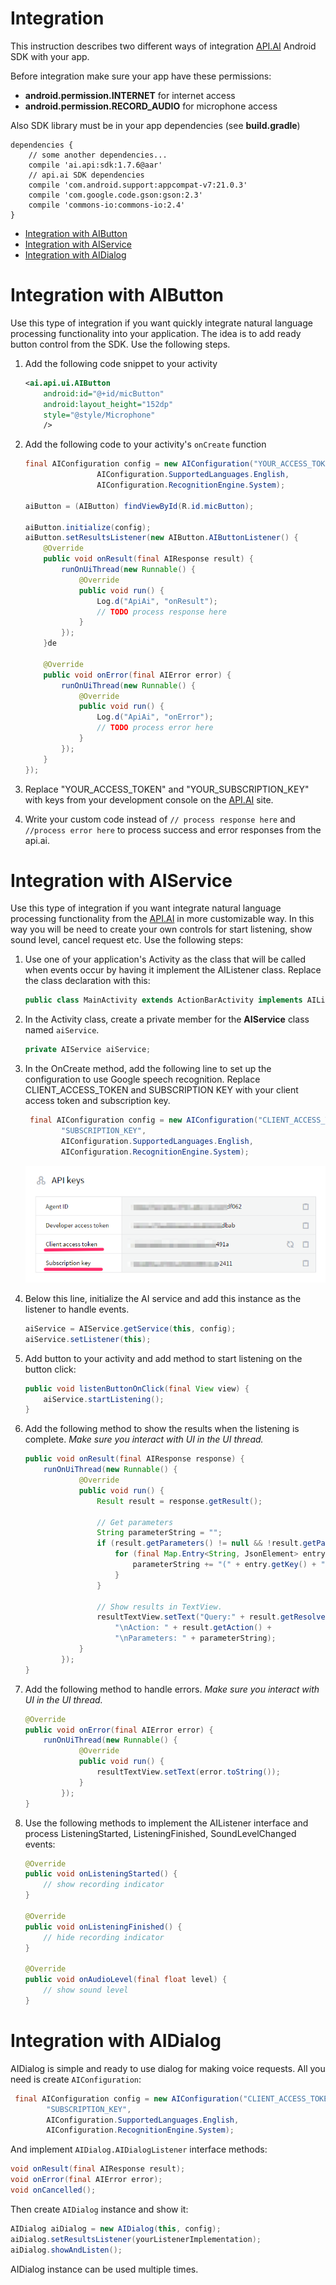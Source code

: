 Integration 
==================

This instruction describes two different ways of integration [API.AI](http://www.api.ai) Android SDK with your app.

Before integration make sure your app have these permissions:

* **android.permission.INTERNET** for internet access
* **android.permission.RECORD_AUDIO** for microphone access

Also SDK library must be in your app dependencies (see **build.gradle**)
```
dependencies {
    // some another dependencies...
    compile 'ai.api:sdk:1.7.6@aar'
    // api.ai SDK dependencies
    compile 'com.android.support:appcompat-v7:21.0.3'
    compile 'com.google.code.gson:gson:2.3'
    compile 'commons-io:commons-io:2.4'
}
```

* [Integration with AIButton](#integration-with-aibutton)
* [Integration with AIService](#integration-with-aiservice)
* [Integration with AIDialog](#integration-with-aidialog)

# Integration with AIButton

Use this type of integration if you want quickly integrate natural language processing functionality into your application. The idea is to add ready button control from the SDK. Use the following steps.

1. Add the following code snippet to your activity
    
    ```xml
    <ai.api.ui.AIButton
        android:id="@+id/micButton"
        android:layout_height="152dp"
        style="@style/Microphone"
        />
    ```

2. Add the following code to your activity's `onCreate` function

    ```java
    final AIConfiguration config = new AIConfiguration("YOUR_ACCESS_TOKEN", "YOUR_SUBSCRIPTION_KEY", 
                    AIConfiguration.SupportedLanguages.English,
                    AIConfiguration.RecognitionEngine.System);

    aiButton = (AIButton) findViewById(R.id.micButton);

    aiButton.initialize(config);
    aiButton.setResultsListener(new AIButton.AIButtonListener() {
        @Override
        public void onResult(final AIResponse result) {
            runOnUiThread(new Runnable() {
                @Override
                public void run() {
                    Log.d("ApiAi", "onResult");
                    // TODO process response here
                }
            });
        }de

        @Override
        public void onError(final AIError error) {
            runOnUiThread(new Runnable() {
                @Override
                public void run() {
                    Log.d("ApiAi", "onError");
                    // TODO process error here
                }
            });
        }
    });
    ```

3. Replace "YOUR_ACCESS_TOKEN" and "YOUR_SUBSCRIPTION_KEY" with keys from your development console on the [API.AI](http://www.api.ai) site.
4. Write your custom code instead of `// process response here` and `//process error here` to process success and error responses from the api.ai.

# Integration with AIService

Use this type of integration if you want integrate natural language processing functionality from the [API.AI](http://www.api.ai) in more customizable way. In this way you will be need to create your own controls for start listening, show sound level, cancel request etc. 
Use the following steps:

1. Use one of your application's Activity as the class that will be called when events occur by having it implement the AIListener class. Replace the class declaration with this:
    
    ```java
    public class MainActivity extends ActionBarActivity implements AIListener {
    ```

2. In the Activity class, create a private member for the **AIService** class named `aiService`.
    
    ```java
    private AIService aiService;
    ```
    
3. In the OnCreate method, add the following line to set up the configuration to use Google speech recognition. Replace CLIENT_ACCESS_TOKEN and SUBSCRIPTION KEY with your client access token and subscription key.
    
    ```java
     final AIConfiguration config = new AIConfiguration("CLIENT_ACCESS_TOKEN",
            "SUBSCRIPTION_KEY", 
            AIConfiguration.SupportedLanguages.English,
            AIConfiguration.RecognitionEngine.System);
    ```
    
    ![Api keys](images/apiKeys.png)
    
4. Below this line, initialize the AI service and add this instance as the listener to handle events.
    
    ```java
    aiService = AIService.getService(this, config);
    aiService.setListener(this);
    ```
    
5. Add button to your activity and add method to start listening on the button click:
    ```java
    public void listenButtonOnClick(final View view) {
        aiService.startListening();
    }
    ```
    
6. Add the following method to show the results when the listening is complete. *Make sure you interact with UI in the UI thread.*
    
    ```java
    public void onResult(final AIResponse response) {
        runOnUiThread(new Runnable() {
                @Override
                public void run() {
                    Result result = response.getResult();

                    // Get parameters
                    String parameterString = "";
                    if (result.getParameters() != null && !result.getParameters().isEmpty()) {
                        for (final Map.Entry<String, JsonElement> entry : result.getParameters().entrySet()) {
                            parameterString += "(" + entry.getKey() + ", " + entry.getValue() + ") ";
                        }
                    }

                    // Show results in TextView.
                    resultTextView.setText("Query:" + result.getResolvedQuery() +
                        "\nAction: " + result.getAction() +
                        "\nParameters: " + parameterString);
                }
            });
    }
    ```
    
7. Add the following method to handle errors. *Make sure you interact with UI in the UI thread.*
    
    ```java
    @Override
    public void onError(final AIError error) {
        runOnUiThread(new Runnable() {
                @Override
                public void run() {
                    resultTextView.setText(error.toString());
                }
            });
    }
    ```
    
8. Use the following methods to implement the AIListener interface and process ListeningStarted, ListeningFinished, SoundLevelChanged events:
    
    ```java
    @Override
    public void onListeningStarted() {
        // show recording indicator
    }
    
    @Override
    public void onListeningFinished() {
        // hide recording indicator
    }
    
    @Override
    public void onAudioLevel(final float level) {
        // show sound level
    }
    ```

# Integration with AIDialog

AIDialog is simple and ready to use dialog for making voice requests. All you need is create `AIConfiguration`:

```java
 final AIConfiguration config = new AIConfiguration("CLIENT_ACCESS_TOKEN",
        "SUBSCRIPTION_KEY",
        AIConfiguration.SupportedLanguages.English,
        AIConfiguration.RecognitionEngine.System);
```

And implement `AIDialog.AIDialogListener` interface methods:

```java
void onResult(final AIResponse result);
void onError(final AIError error);
void onCancelled();
```

Then create `AIDialog` instance and show it:

```java
AIDialog aiDialog = new AIDialog(this, config);
aiDialog.setResultsListener(yourListenerImplementation);
aiDialog.showAndListen();
```

AIDialog instance can be used multiple times.
